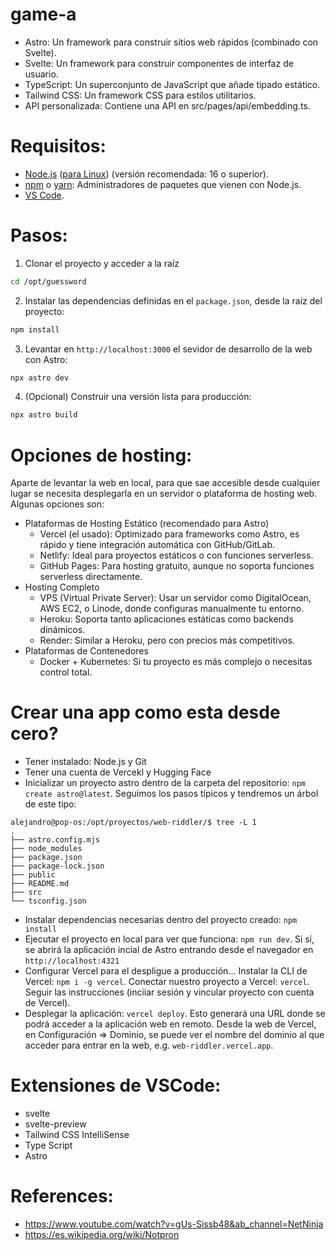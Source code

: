# game-a

* Astro: Un framework para construir sitios web rápidos (combinado con Svelte).
* Svelte: Un framework para construir componentes de interfaz de usuario.
* TypeScript: Un superconjunto de JavaScript que añade tipado estático.
* Tailwind CSS: Un framework CSS para estilos utilitarios.
* API personalizada: Contiene una API en src/pages/api/embedding.ts.

# Requisitos:
* [Node.js](https://nodejs.org/es) ([para Linux](https://nodejs.org/en/download)) (versión recomendada: 16 o superior).
* [npm](https://docs.npmjs.com/cli/v8/commands/npm-install) o [yarn](https://classic.yarnpkg.com/lang/en/docs/install/#windows-stable): Administradores de paquetes que vienen con Node.js.
* [VS Code](https://code.visualstudio.com/docs/setup/setup-overview).

# Pasos:

1. Clonar el proyecto y acceder a la raíz 
```bash
cd /opt/guessword
```
2. Instalar las dependencias definidas en el ```package.json```, desde la raíz del proyecto:
```bash
npm install
```
3. Levantar en ```http://localhost:3000``` el sevidor de desarrollo de la web con Astro:
```bash
npx astro dev
```
4. (Opcional) Construir una versión lista para producción:
```bash
npx astro build
```

# Opciones de hosting:
Aparte de levantar la web en local, para que sae accesible desde cualquier lugar se necesita desplegarla en un servidor o plataforma de hosting web. Algunas opciones son:

- Plataformas de Hosting Estático (recomendado para Astro)
	- Vercel (el usado): Optimizado para frameworks como Astro, es rápido y tiene integración automática con GitHub/GitLab.
	- Netlify: Ideal para proyectos estáticos o con funciones serverless.
	- GitHub Pages: Para hosting gratuito, aunque no soporta funciones serverless directamente.
- Hosting Completo
	- VPS (Virtual Private Server): Usar un servidor como DigitalOcean, AWS EC2, o Linode, donde configuras manualmente tu entorno.
	- Heroku: Soporta tanto aplicaciones estáticas como backends dinámicos.
	- Render: Similar a Heroku, pero con precios más competitivos.
- Plataformas de Contenedores
	- Docker + Kubernetes: Si tu proyecto es más complejo o necesitas control total.

# Crear una app como esta desde cero?
* Tener instalado: Node.js y Git
* Tener una cuenta de Vercekl y Hugging Face
* Inicializar un proyecto astro dentro de la carpeta del repositorio: ```npm create astro@latest```. Seguimos los pasos típicos y tendremos un árbol de este tipo:
```
alejandro@pop-os:/opt/proyectos/web-riddler/$ tree -L 1
.
├── astro.config.mjs
├── node_modules
├── package.json
├── package-lock.json
├── public
├── README.md
├── src
└── tsconfig.json
```
* Instalar dependencias necesarias dentro del proyecto creado: ```npm install```
* Ejecutar el proyecto en local para ver que funciona: ```npm run dev```. Si sí, se abrirá la aplicación incial de Astro entrando desde el navegador en ```http://localhost:4321```
* Configurar Vercel para el despligue a producción... Instalar la CLI de Vercel: ```npm i -g vercel```. Conectar nuestro proyecto a Vercel: ```vercel```. Seguir las instrucciones (inciiar sesión y vincular proyecto con cuenta de Vercel).
* Desplegar la aplicación: ```vercel deploy```. Esto generará una URL donde se podrá acceder a la aplicación web en remoto. Desde la web de Vercel, en Configuración => Dominio, se puede ver el nombre del dominio al que acceder para entrar en la web, e.g. ```web-riddler.vercel.app```.

# Extensiones de VSCode:
* svelte
* svelte-preview
* Tailwind CSS IntelliSense
* Type Script
* Astro

# References:
- https://www.youtube.com/watch?v=gUs-Sissb48&ab_channel=NetNinja
- https://es.wikipedia.org/wiki/Notpron

